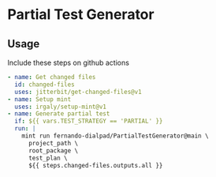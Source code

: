 # Partial Test Generator

## Usage

Include these steps on github actions
```yml
- name: Get changed files
  id: changed-files
  uses: jitterbit/get-changed-files@v1
- name: Setup mint
  uses: irgaly/setup-mint@v1
- name: Generate partial test
  if: ${{ vars.TEST_STRATEGY == 'PARTIAL' }}
  run: |
    mint run fernando-dialpad/PartialTestGenerator@main \
      project_path \
      root_package \
      test_plan \
      ${{ steps.changed-files.outputs.all }}
```
